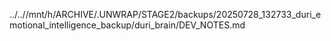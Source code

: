 ../..//mnt/h/ARCHIVE/.UNWRAP/STAGE2/backups/20250728_132733_duri_emotional_intelligence_backup/duri_brain/DEV_NOTES.md